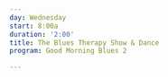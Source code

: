 ```yaml
---
day: Wednesday
start: 8:00a
duration: '2:00'
title: The Blues Therapy Show & Dance
program: Good Morning Blues 2

---
```

